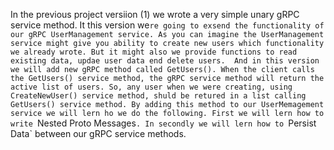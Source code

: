 In the previous project versiion (1) we wrote a very simple unary gRPC service method. It this version we`re going to exsend the functionality of our gRPC UserManagement service. As you can imagine the UserManagement service might give you ability to create new users which functionality we already wrote. But it might also we provide functions to read existing data, updae user data end delete users. 
And in this version we will add new gRPC method called GetUsers(). When the client calls the GetUsers() service method, the gRPC service method will return the active list of users. So, any user when we were creating, using CreateNewUser() service method, shuld be retured in a list calling GetUsers() service method. By adding this method to our UserMemagement service we will lern ho we do the following. First we will lern how to write `Nested Proto Messages`. In secondly we will lern how to `Persist Data` between our gRPC service methods. 
